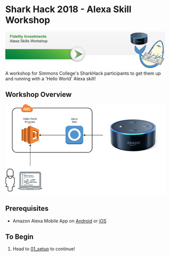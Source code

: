 # Shark Hack 2018 - Alexa Skill Workshop
![Setup](images/SharkHack%202018%20Alexa%20Workshop%20Banner%20-%20Welcome.png)
A workshop for Simmons College's SharkHack participants to get them up and running 
with a 'Hello World' Alexa skill! 
## Workshop Overview
![Architecture](images/SharkHack%202018%20Alexa%20Workshop%20-%20Architecture.png)

## Prerequisites
+ Amazon Alexa Mobile App on [Android](https://play.google.com/store/apps/details?id=com.amazon.dee.app) or [iOS](https://itunes.apple.com/us/app/amazon-alexa/id944011620?mt=8)

## To Begin
1. Head to [01_setup](01_setup) to continue!

